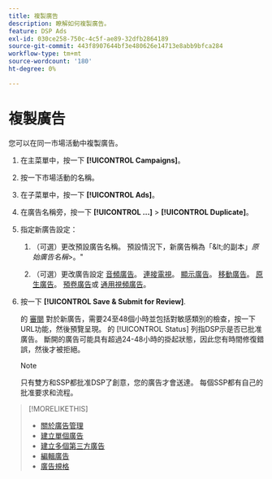 ```yaml
---
title: 複製廣告
description: 瞭解如何複製廣告。
feature: DSP Ads
exl-id: 030ce258-750c-4c5f-ae89-32dfb2864189
source-git-commit: 443f8907644bf3e480626e14713e8abb9bfca284
workflow-type: tm+mt
source-wordcount: '180'
ht-degree: 0%

---
```


# 複製廣告

您可以在同一市場活動中複製廣告。

1. 在主菜單中，按一下 **[!UICONTROL Campaigns]**。

1. 按一下市場活動的名稱。

1. 在子菜單中，按一下 **[!UICONTROL Ads]**。

1. 在廣告名稱旁，按一下  **[!UICONTROL ...]** > **[!UICONTROL Duplicate]**。

1. 指定新廣告設定：

   1. （可選）更改預設廣告名稱。 預設情況下，新廣告稱為「\&lt;的副本」*原始廣告名稱*\>。&quot;

   1. （可選）更改廣告設定 [音頻廣告](ad-settings-audio.md)。 [連接電視](ad-settings-connected-tv.md)。 [顯示廣告](ad-settings-display.md)。 [移動廣告](ad-settings-mobile.md)。 [原生廣告](ad-settings-native.md)。 [預卷廣告](ad-settings-pre-roll.md)或 [通用視頻廣告](ad-settings-universal-video.md)。

1. 按一下 **[!UICONTROL Save & Submit for Review]**.

   的 [審閱](ad-about.md) 對於新廣告，需要24至48個小時並包括對敏感類別的檢查，按一下URL功能，然後預覽呈現。 的 [!UICONTROL Status] 列指DSP示是否已批准廣告。 斷開的廣告可能具有超過24-48小時的掛起狀態，因此您有時間修復錯誤，然後才被拒絕。

   >[!NOTE]
   >
   >只有雙方和SSP都批准DSP了創意，您的廣告才會送達。 每個SSP都有自己的批准要求和流程。

>[!MORELIKETHIS]
>
>* [關於廣告管理](ad-about.md)
>* [建立單個廣告](ad-create.md)
>* [建立多個第三方廣告](ad-create-multiple.md)
>* [編輯廣告](ad-edit.md)
>* [廣告規格](ad-specs.md)

